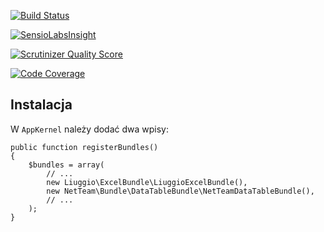 [![Build Status](https://travis-ci.org/NetTeam/NetTeamDataTableBundle.png?branch=1.0)](https://travis-ci.org/NetTeam/NetTeamDataTableBundle)

[![SensioLabsInsight](https://insight.sensiolabs.com/projects/53c4353f-0e5b-48f1-b2f9-310079938cd8/mini.png)](https://insight.sensiolabs.com/projects/53c4353f-0e5b-48f1-b2f9-310079938cd8)

[![Scrutinizer Quality Score](https://scrutinizer-ci.com/g/NetTeam/NetTeamDataTableBundle/badges/quality-score.png?s=4b14fcb2d08f6bf3fd444eb740db6af123dbb4a2)](https://scrutinizer-ci.com/g/NetTeam/NetTeamDataTableBundle/)

[![Code Coverage](https://scrutinizer-ci.com/g/NetTeam/NetTeamDataTableBundle/badges/coverage.png?s=7df45d479e6a8199ad83e4ffa29b9a65c291bdab)](https://scrutinizer-ci.com/g/NetTeam/NetTeamDataTableBundle/)

Instalacja
----------

W `AppKernel` należy dodać dwa wpisy:

    public function registerBundles()
    {
        $bundles = array(
            // ...
            new Liuggio\ExcelBundle\LiuggioExcelBundle(),
            new NetTeam\Bundle\DataTableBundle\NetTeamDataTableBundle(),
            // ...
        );
    }

